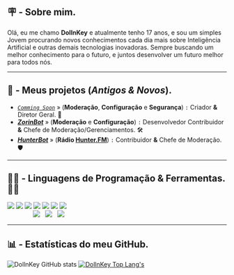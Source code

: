 ## 🪧 - Sobre mim.
Olá, eu me chamo **DollnKey** e atualmente tenho 17 anos, e sou um simples Jovem procurando novos conhecimentos cada dia mais sobre Inteligência Artificial e outras demais tecnologias inovadoras. Sempre buscando um melhor conhecimento para o futuro, e juntos desenvolver um futuro melhor para todos nós.
** **
## 📂 - Meus projetos (_Antigos & Novos_).
*  _[`Comming Soon`](https://github.com/ArdythBot)_ » (**Moderação**, **Configuração** e **Segurança**) `:` Criador **&** Diretor Geral. 👑
*  _**[ZorinBot](https://github.com/zorinbot)**_ » (**Moderação** e **Configuração**) `:` Desenvolvedor Contribuidor **&** Chefe de Moderação/Gerenciamentos. 🛠️
*  _**[HunterBot](https://discord.gg/5JJmH6G2mr)**_ » (**Rádio [Hunter.FM](https://hunter.fm/)**) `:` Contribuidor **&** Chefe de Moderação. 🛡️

** **
## 👨‍💻 - Linguagens de Programação & Ferramentas. 🧑‍🔧
<p>
    <img src="https://img.shields.io/badge/-JavaScript-000?&logo=javascript&labelColor=1F2430&color=1F2430&&logoColor=yellow"></img>
    <img src="https://img.shields.io/badge/-TypeScript-000?&logo=typescript&labelColor=1F2430&color=1F2430&&logoColor=blue"></img>
    <img src="https://img.shields.io/badge/-Csharp-000?&logo=csharp&labelColor=1F2430&color=1F2430&&logoColor=purple"></img>
    <img src="https://img.shields.io/badge/-C-000?&logo=c&labelColor=1F2430&color=1F2430&&logoColor=grey"></img>
    <img src="https://img.shields.io/badge/-Dart-000?&logo=dart&labelColor=1F2430&color=1F2430&&logoColor=cyan"></img>
    <img src="https://img.shields.io/badge/-Swift-000?&logo=swift&labelColor=1F2430&color=1F2430&&logoColor=orage"></img>
    <img src="https://img.shields.io/badge/-Lua-000?&logo=lua&labelColor=1F2430&color=1F2430&&logoColor=blue"></img>
    <br>
    &nbsp&nbsp&nbsp&nbsp&nbsp &nbsp &nbsp&nbsp&nbsp&nbsp&nbsp &nbsp<img src="https://img.shields.io/badge/-Visual Studio Code-000?&logo=visualstudiocode&labelColor=1F2430&color=1F2430&&logoColor=blue"></img>
    &nbsp
    <img src="https://img.shields.io/badge/-SublimeText-000?&logo=sublimetext&labelColor=1F2430&color=1F2430&&logoColor=orage"></img>
    &nbsp
    <img src="https://img.shields.io/badge/-Visual Studio-000?&logo=visualstudio&labelColor=1F2430&color=1F2430&&logoColor=purple"></img>
</p>

** **
## 📊 - Estatísticas do meu GitHub.
![DollnKey GitHub stats](https://github-readme-stats.vercel.app/api?username=DollnKey&show_icons=true&theme=dark)
[![DollnKey Top Lang's](https://github-readme-stats.vercel.app/api/top-langs/?username=DollnKey&layout=compact&show_icons=true&theme=dark)](https://github.com/DollnKey)
